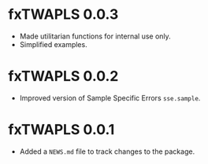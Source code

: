 # fxTWAPLS 0.0.3

* Made utilitarian functions for internal use only. 
* Simplified examples.

# fxTWAPLS 0.0.2

* Improved version of Sample Specific Errors `sse.sample`.

# fxTWAPLS 0.0.1

* Added a `NEWS.md` file to track changes to the package.

